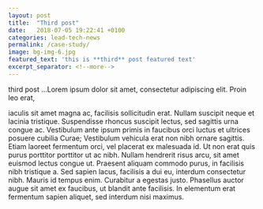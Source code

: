 ```yaml
---
layout: post
title:  "Third post"
date:   2018-07-05 19:22:41 +0100
categories: lead-tech-news
permalink: /case-study/
image: bg-img-6.jpg
featured_text: 'this is **third** post featured text'
excerpt_separator: <!--more-->
---
```


third post ...Lorem ipsum dolor sit amet, consectetur adipiscing elit. Proin leo erat, 
<!--more-->
iaculis sit amet magna ac, facilisis sollicitudin erat. Nullam suscipit neque et lacinia tristique. 
Suspendisse rhoncus suscipit lectus, sed sagittis urna congue ac. Vestibulum ante ipsum primis in faucibus orci luctus et ultrices posuere cubilia Curae; Vestibulum vehicula erat non nibh ornare sagittis. Etiam laoreet fermentum orci, vel placerat ex malesuada id. Ut non erat quis purus porttitor porttitor ut ac nibh. Nullam hendrerit risus arcu, sit amet euismod lectus congue ut. Praesent aliquam commodo purus, in facilisis nibh tristique a. Sed sapien lacus, facilisis a dui eu, interdum consectetur nibh. Mauris id tempus enim. Curabitur a egestas justo. Phasellus auctor augue sit amet ex faucibus, ut blandit ante facilisis. In elementum erat fermentum sapien aliquet, sed interdum nisi maximus.
